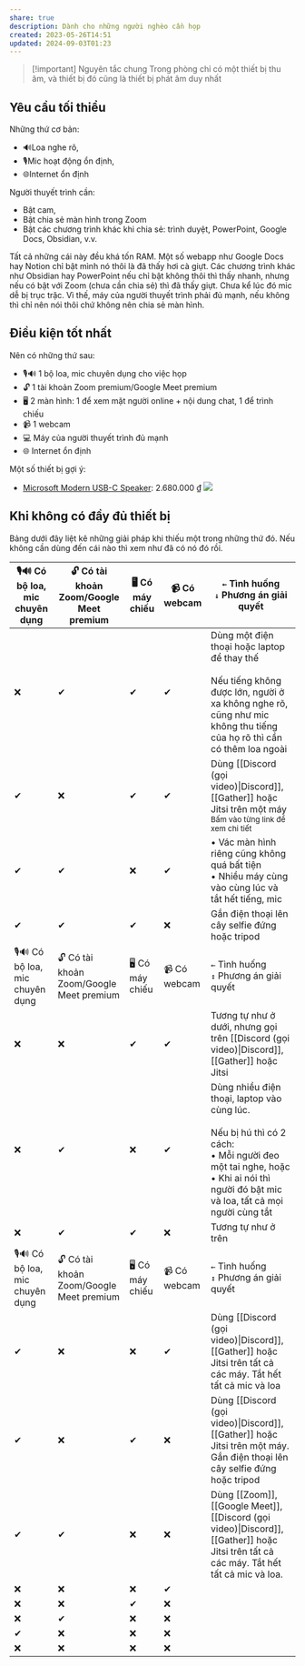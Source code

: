 ```yaml
---
share: true
description: Dành cho những người nghèo cần họp
created: 2023-05-26T14:51
updated: 2024-09-03T01:23
---
```

> [!important] Nguyên tắc chung
> Trong phòng chỉ có một thiết bị thu âm, và thiết bị đó cũng là thiết bị phát âm duy nhất

## Yêu cầu tối thiểu
Những thứ cơ bản:
- 🔊Loa nghe rõ, 
- 🎙️Mic hoạt động ổn định,
- 🌐Internet ổn định

Người thuyết trình cần:
- Bật cam,
- Bật chia sẻ màn hình trong Zoom
- Bật các chương trình khác khi chia sẻ: trình duyệt, PowerPoint, Google Docs, Obsidian, v.v. 

Tất cả những cái này đều khá tốn RAM. Một số webapp như Google Docs hay Notion chỉ bật mình nó thôi là đã thấy hơi cà giựt. Các chương trình khác như Obsidian hay PowerPoint nếu chỉ bật không thôi thì thấy nhanh, nhưng nếu có bật với Zoom (chưa cần chia sẻ) thì đã thấy giựt. Chưa kể lúc đó mic dễ bị trục trặc. Vì thế, máy của người thuyết trình phải đủ mạnh, nếu không thì chỉ nên nói thôi chứ không nên chia sẻ màn hình.

## Điều kiện tốt nhất 
Nên có những thứ sau:
- 🎙️🔊 1 bộ loa, mic chuyên dụng cho việc họp
- 🔓 1 tài khoản Zoom premium/Google Meet premium
- 🖥️ 2 màn hình: 1 để xem mặt người online + nội dung chat, 1 để trình chiếu
- 📹 1 webcam 
- 💻 Máy của người thuyết trình đủ mạnh 
- 🌐 Internet ổn định

Một số thiết bị gợi ý:
- [Microsoft Modern USB-C Speaker](https://www.youtube.com/watch?v=S2qjBBnVeqU "Giờ họp khỏi xài tai nghe nữa, quá ngon: Microsoft Modern USB-C Speaker - YouTube"): 2.680.000 ₫
![](https://cdn-dynmedia-1.microsoft.com/is/image/microsoftcorp/Panel3-S2-FeatureCtr?scl=1) 
## Khi không có đầy đủ thiết bị
Bảng dưới đây liệt kê những giải pháp khi thiếu một trong những thứ đó. Nếu không cần dùng đến cái nào thì xem như đã có nó đó rồi.

| 🎙️🔊 Có bộ loa, mic chuyên dụng | 🔓 Có tài khoản Zoom/Google Meet premium | 🖥️ Có máy chiếu | 📹 Có webcam | `←` Tình huống<br>`↓` Phương án giải quyết                                                                                                                                               |
| ------------------------------- | ---------------------------------------- | --------------- | ------------ | ---------------------------------------------------------------------------------------------------------------------------------------------------------------------------------------- |
| ❌                              | ✔                                        | ✔               | ✔            | Dùng một điện thoại hoặc laptop để thay thế<br><br>Nếu tiếng không được lớn, người ở xa không nghe rõ, cũng như mic không thu tiếng của họ rõ thì cần có thêm loa ngoài                  |
| ✔                               | ❌                                       | ✔               | ✔            | Dùng [[Discord (gọi video)\|Discord]], [[Gather]] hoặc Jitsi trên một máy<br><sub>Bấm vào từng link để xem chi tiết</sub>                                                               |
| ✔                               | ✔                                        | ❌              | ✔            | • Vác màn hình riêng cũng không quá bất tiện<br>• Nhiều máy cùng vào cùng lúc và tắt hết tiếng, mic                                                                                      |
| ✔                               | ✔                                        | ✔               | ❌           | Gắn điện thoại lên cây selfie đứng hoặc tripod                                                                                                                                           |
| 🎙️🔊 Có bộ loa, mic chuyên dụng | 🔓 Có tài khoản Zoom/Google Meet premium | 🖥️ Có máy chiếu | 📹 Có webcam | `←` Tình huống<br>`↕` Phương án giải quyết                                                                                                                                               |
| ❌                              | ❌                                       | ✔               | ✔            | Tương tự như ở dưới, nhưng gọi trên [[Discord (gọi video)\|Discord]], [[Gather]] hoặc Jitsi                                                                                             |
| ❌                              | ✔                                        | ❌              | ✔            | Dùng nhiều điện thoại, laptop vào cùng lúc.<br><br>Nếu bị hú thì có 2 cách:<br>• Mỗi người đeo một tai nghe, hoặc<br>• Khi ai nói thì người đó bật mic và loa, tất cả mọi người cùng tắt |
| ❌                              | ✔                                        | ✔               | ❌           | Tương tự như ở trên                                                                                                                                                                      |
| 🎙️🔊 Có bộ loa, mic chuyên dụng | 🔓 Có tài khoản Zoom/Google Meet premium | 🖥️ Có máy chiếu | 📹 Có webcam | `←` Tình huống<br>`↕` Phương án giải quyết                                                                                                                                               |
| ✔                               | ❌                                       | ❌              | ✔            | Dùng [[Discord (gọi video)\|Discord]], [[Gather]] hoặc Jitsi trên tất cả các máy. Tắt hết tất cả mic và loa                                                                             |
| ✔                               | ❌                                       | ✔               | ❌           | Dùng [[Discord (gọi video)\|Discord]], [[Gather]] hoặc Jitsi trên một máy. Gắn điện thoại lên cây selfie đứng hoặc tripod                                                               |
| ✔                               | ✔                                        | ❌              | ❌           | Dùng [[Zoom]], [[Google Meet]], [[Discord (gọi video)\|Discord]], [[Gather]] hoặc Jitsi trên tất cả các máy. Tắt hết tất cả mic và loa.                                                 |
| ❌                              | ❌                                       | ❌              | ✔            |                                                                                                                                                                                          |
| ❌                              | ❌                                       | ✔               | ❌           |                                                                                                                                                                                          |
| ❌                              | ✔                                        | ❌              | ❌           |                                                                                                                                                                                          |
| ✔                               | ❌                                       | ❌              | ❌           |                                                                                                                                                                                          |
| ❌                              | ❌                                       | ❌              | ❌           |                                                                                                                                                                                          |
